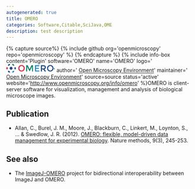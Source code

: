 ```yaml
---
autogenerated: true
title: OMERO
categories: Software,Citable,SciJava,OME
description: test description
---
```



{% capture source%}
{% include github org='openmicroscopy' repo='openmicroscopy' %}
{% endcapture %}
{% include info-box content='Plugin' software='OMERO' name='OMERO' logo='<img src="/media/Omero-logo.png" width="128"/>' author=' [Open Microscopy Environment](http://openmicroscopy.org/)' maintainer=' [Open Microscopy Environment](http://openmicroscopy.org/)' source=source status='active' website='http://www.openmicroscopy.org/info/omero' %}OMERO is client-server software for visualization, management and analysis of biological microscope images.

Publication
-----------

-   Allan, C., Burel, J. M., Moore, J., Blackburn, C., Linkert, M., Loynton, S., ... & Swedlow, J. R. (2012). [OMERO: flexible, model-driven data management for experimental biology](http://www.nature.com/nmeth/journal/v9/n3/abs/nmeth.1896.html). Nature methods, 9(3), 245-253.

See also
--------

-   The [ImageJ-OMERO](https://github.com/imagej/imagej-omero) project for bidirectional interoperability between ImageJ and OMERO.

   
